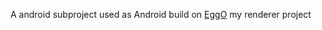 A android subproject used as Android build on [EggO](https://github.com/WesVicent/eggo) my renderer project
